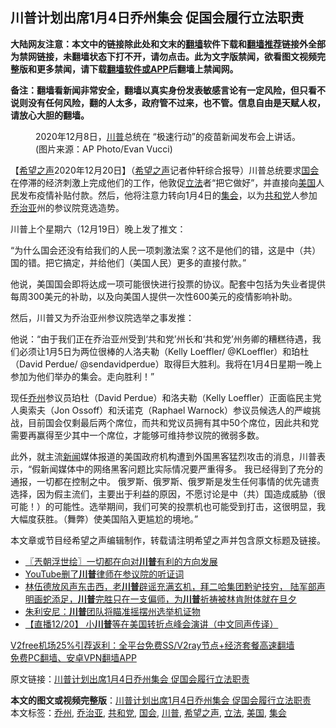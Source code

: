  <h2>川普计划出席1月4日乔州集会 促国会履行立法职责</h2> <p class="notice"><b>大陆网友注意：本文中的链接除此处和文末的<a href="https://github.com/bannedbook/fanqiang" >翻墙</a>软件下载和<a href="https://github.com/killgcd/justmysocks/blob/master/README.md">翻墙推荐</a>链接外全部为禁网链接，未翻墙状态下打不开，请勿点击。此为文字版禁闻，欲看图文视频完整版和更多禁闻，请下载<a href="https://github.com/bannedbook/fanqiang">翻墙软件或APP</a>后翻墙上禁闻网。</p><p>备注：翻墙看新闻非常安全，翻墙以真实身份发表敏感言论有一定风险，但只看不说则没有任何风险，翻的人太多，政府管不过来，也不管。信息自由是天赋人权，请放心大胆的翻墙。</b></p>  <div class="entry"> <figure><figcaption>2020年12月8日，<a href="https://www.bannedbook.org/bnews/tag/%e5%b7%9d%e6%99%ae/" class="st_tag internal_tag" rel="tag" title="标签 川普 下的日志">川普</a>总统在 “极速行动”的疫苗新闻发布会上讲话。 (图片来源：AP Photo/Evan Vucci) </figcaption></figure> <p>【<span class='wp_keywordlink_affiliate'><a href="https://www.soundofhope.org" title="希望之声" target="_blank">希望之声</a></span>2020年12月20日】（<a href="https://www.bannedbook.org/bnews/tag/%e5%b8%8c%e6%9c%9b%e4%b9%8b%e5%a3%b0/" class="st_tag internal_tag" rel="tag" title="标签 希望之声 下的日志">希望之声</a>记者仲轩综合报导）川普总统要求<a href="https://www.bannedbook.org/bnews/tag/%e5%9b%bd%e4%bc%9a/" class="st_tag internal_tag" rel="tag" title="标签 国会 下的日志">国会</a>在停滞的经济刺激上完成他们的工作，他敦促<a href="https://www.bannedbook.org/bnews/tag/%E7%AB%8B%E6%B3%95/" class="st_tag internal_tag" rel="tag" title="标签 立法 下的日志">立法</a>者“把它做好”，并直接向<a href="https://www.bannedbook.org/bnews/tag/%e7%be%8e%e5%9b%bd/" class="st_tag internal_tag" rel="tag" title="标签 美国 下的日志">美国</a>人民发布疫情补贴付款。然后，他将注意力转向1月4日的<a href="https://www.bannedbook.org/bnews/tag/%E9%9B%86%E4%BC%9A/" class="st_tag internal_tag" rel="tag" title="标签 集会 下的日志">集会</a>，以为<a href="https://www.bannedbook.org/bnews/tag/%e5%85%b1%e5%92%8c%e5%85%9a/" class="st_tag internal_tag" rel="tag" title="标签 共和党 下的日志">共和党</a>人参加<a href="https://www.bannedbook.org/bnews/tag/%E4%B9%94%E6%B2%BB%E4%BA%9A/" class="st_tag internal_tag" rel="tag" title="标签 乔治亚 下的日志">乔治亚</a>州的参议院竞选造势。</p> <p>川普上个星期六（12月19日）晚上发了推文：</p> <p>“为什么国会还没有给我们的人民一项刺激法案？这不是他们的错，这是中（共）国的错。把它搞定，并给他们（美国人民）更多的直接付款。”</p>  <p>他说，美国国会即将达成一项可能很快进行投票的协议。配套中包括为失业者提供每周300美元的补助，以及向美国人提供一次性600美元的疫情影响补助。</p> <p>然后，川普又为乔治亚州参议院选举之事发推：</p> <p>他说：“由于我们正在乔治亚州受到‘共和党’州长和‘共和党’州务卿的糟糕待遇，我们必须让1月5日为两位很棒的人洛夫勒（Kelly Loeffler/ @KLoeffler）和珀杜（David Perdue/ @sendavidperdue）取得巨大胜利。我将在1月4日星期一晚上参加为他们举办的集会。走向胜利！”</p>  <p>现任<a href="https://www.bannedbook.org/bnews/tag/%E4%B9%94%E5%B7%9E/" class="st_tag internal_tag" rel="tag" title="标签 乔州 下的日志">乔州</a>参议员珀杜（David Perdue）和洛夫勒（Kelly Loeffler）正面临民主党人奥索夫（Jon Ossoff）和沃诺克（Raphael Warnock）参议员候选人的严峻挑战，目前国会仅剩最后两个席位，而共和党议员拥有其中50个席位，因此共和党需要再赢得至少其中一个席位，才能够可维持参议院的微弱多数。</p> <p>此外，就主流<span class='wp_keywordlink_affiliate'><a href="https://www.bannedbook.org/" title="新闻">新闻</a></span>媒体报道的美国政府机构遭到外国黑客猛烈攻击的消息，川普表示，“假新闻媒体中的网络黑客问题比实际情况要严重得多。 我已经得到了充分的通报，一切都在控制之中。 俄罗斯、俄罗斯、俄罗斯是发生任何事情的优先谴责选择，因为假主流们，主要出于利益的原因，不愿讨论是中（共）国造成威胁（很可能！）的可能性。选举期间，我们可笑的投票机也可能受到打击，这很明显，我大幅度获胜。（舞弊）使美国陷入更尴尬的境地。”</p> <p>本文章或节目经希望之声编辑制作，转载请注明希望之声并包含原文标题及链接。</p>  <ul class='op-related-articles' title='相关阅读'> <li><a href='https://www.bannedbook.org/bnews/ssgc/20201221/1451859.html' target='_blank'>〖兲朝浮世绘〗一切都在向对<b>川普</b>有利的方向发展</a></li> <li><a href='https://www.bannedbook.org/bnews/cnnews/20201221/1451844.html' target='_blank'>YouTube删了<b>川普</b>律师在参议院的听证词</a></li> <li><a href='https://www.bannedbook.org/bnews/bannedvideo/20201221/1451843.html' target='_blank'>林伍德放风声东击西，老<b>川普</b>辟谣充满玄机，拜二哈集团黔驴技穷， 陆军部声明画蛇添足，<b>川普</b>完胜只在一支偏师，为<b>川普</b>祈祷被林肯附体就在旦夕</a></li> <li><a href='https://www.bannedbook.org/bnews/comments/20201221/1451838.html' target='_blank'>朱利安尼：<b>川普</b>团队将瞄准摇摆州选举机证物</a></li> <li><a href='https://www.bannedbook.org/bnews/bannedvideo/20201221/1451836.html' target='_blank'>【直播12/20】  小<b>川普</b>等在美国转折点峰会演讲（中文同声传译）</a></li> </ul> <p class="texttj"> <a href="https://github.com/bannedbook/fanqiang/wiki/V2ray%E6%9C%BA%E5%9C%BA" target="_blank">V2free机场25%引荐返利：全平台免费SS/V2ray节点+经济套餐高速翻墙</a><br/> <a href="https://github.com/bannedbook/fanqiang/wiki/%E7%A6%81%E9%97%BB%E7%BD%91%E5%AE%89%E5%8D%93%E7%BF%BB%E5%A2%99%E6%96%B0%E9%97%BBAPP" target="_blank">免费PC翻墙、安卓VPN翻墙APP</a></p><p>原文链接：<a class="src_link"  href="https://www.soundofhope.org/post/455638" target="_blank">川普计划出席1月4日乔州集会 促国会履行立法职责</a></p><a name='sharetosocial'></a>       <div><b>本文的图文或视频完整版</b>：<a href='https://www.bannedbook.org/bnews/comments/20201221/1451858.html'>川普计划出席1月4日乔州集会 促国会履行立法职责</a></div>  </div><!--END ENTRY--> <div class="postfooter"> <div>本文标签：<a href="https://www.bannedbook.org/bnews/tag/%E4%B9%94%E5%B7%9E/" rel="tag">乔州</a>, <a href="https://www.bannedbook.org/bnews/tag/%E4%B9%94%E6%B2%BB%E4%BA%9A/" rel="tag">乔治亚</a>, <a href="https://www.bannedbook.org/bnews/tag/%e5%85%b1%e5%92%8c%e5%85%9a/" rel="tag">共和党</a>, <a href="https://www.bannedbook.org/bnews/tag/%e5%9b%bd%e4%bc%9a/" rel="tag">国会</a>, <a href="https://www.bannedbook.org/bnews/tag/%e5%b7%9d%e6%99%ae/" rel="tag">川普</a>, <a href="https://www.bannedbook.org/bnews/tag/%e5%b8%8c%e6%9c%9b%e4%b9%8b%e5%a3%b0/" rel="tag">希望之声</a>, <a href="https://www.bannedbook.org/bnews/tag/%E7%AB%8B%E6%B3%95/" rel="tag">立法</a>, <a href="https://www.bannedbook.org/bnews/tag/%e7%be%8e%e5%9b%bd/" rel="tag">美国</a>, <a href="https://www.bannedbook.org/bnews/tag/%E9%9B%86%E4%BC%9A/" rel="tag">集会</a></div>  </div><!--END POSTFOOTER--> 